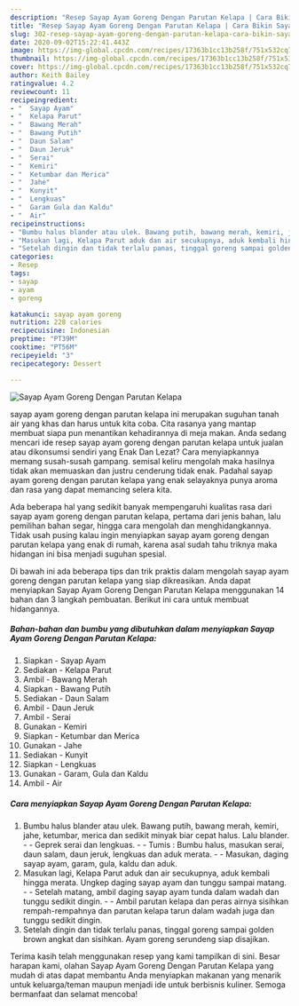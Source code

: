 ```yaml
---
description: "Resep Sayap Ayam Goreng Dengan Parutan Kelapa | Cara Bikin Sayap Ayam Goreng Dengan Parutan Kelapa Yang Bisa Manjain Lidah"
title: "Resep Sayap Ayam Goreng Dengan Parutan Kelapa | Cara Bikin Sayap Ayam Goreng Dengan Parutan Kelapa Yang Bisa Manjain Lidah"
slug: 302-resep-sayap-ayam-goreng-dengan-parutan-kelapa-cara-bikin-sayap-ayam-goreng-dengan-parutan-kelapa-yang-bisa-manjain-lidah
date: 2020-09-02T15:22:41.443Z
image: https://img-global.cpcdn.com/recipes/17363b1cc13b258f/751x532cq70/sayap-ayam-goreng-dengan-parutan-kelapa-foto-resep-utama.jpg
thumbnail: https://img-global.cpcdn.com/recipes/17363b1cc13b258f/751x532cq70/sayap-ayam-goreng-dengan-parutan-kelapa-foto-resep-utama.jpg
cover: https://img-global.cpcdn.com/recipes/17363b1cc13b258f/751x532cq70/sayap-ayam-goreng-dengan-parutan-kelapa-foto-resep-utama.jpg
author: Keith Bailey
ratingvalue: 4.2
reviewcount: 11
recipeingredient:
- "  Sayap Ayam"
- "  Kelapa Parut"
- "  Bawang Merah"
- "  Bawang Putih"
- "  Daun Salam"
- "  Daun Jeruk"
- "  Serai"
- "  Kemiri"
- "  Ketumbar dan Merica"
- "  Jahe"
- "  Kunyit"
- "  Lengkuas"
- "  Garam Gula dan Kaldu"
- "  Air"
recipeinstructions:
- "Bumbu halus blander atau ulek. Bawang putih, bawang merah, kemiri, jahe, ketumbar, merica dan sedikit minyak biar cepat halus. Lalu blander.  - Geprek serai dan lengkuas. - Tumis : Bumbu halus, masukan serai, daun salam, daun jeruk, lengkuas dan aduk merata. - Masukan, daging sayap ayam, garam, gula, kaldu dan aduk."
- "Masukan lagi, Kelapa Parut aduk dan air secukupnya, aduk kembali hingga merata. Ungkep daging sayap ayam dan tunggu sampai matang. - Setelah matang, ambil daging sayap ayam tunda dalam wadah dan tunggu sedikit dingin.  - Ambil parutan kelapa dan peras airnya sisihkan rempah-rempahnya dan parutan kelapa tarun dalam wadah juga dan tunggu sedikit dingin."
- "Setelah dingin dan tidak terlalu panas, tinggal goreng sampai golden brown angkat dan sisihkan. Ayam goreng serundeng siap disajikan."
categories:
- Resep
tags:
- sayap
- ayam
- goreng

katakunci: sayap ayam goreng 
nutrition: 228 calories
recipecuisine: Indonesian
preptime: "PT39M"
cooktime: "PT56M"
recipeyield: "3"
recipecategory: Dessert

---
```



![Sayap Ayam Goreng Dengan Parutan Kelapa](https://img-global.cpcdn.com/recipes/17363b1cc13b258f/751x532cq70/sayap-ayam-goreng-dengan-parutan-kelapa-foto-resep-utama.jpg)


sayap ayam goreng dengan parutan kelapa ini merupakan suguhan tanah air yang khas dan harus untuk kita coba. Cita rasanya yang mantap membuat siapa pun menantikan kehadirannya di meja makan.
Anda sedang mencari ide resep sayap ayam goreng dengan parutan kelapa untuk jualan atau dikonsumsi sendiri yang Enak Dan Lezat? Cara menyiapkannya memang susah-susah gampang. semisal keliru mengolah maka hasilnya tidak akan memuaskan dan justru cenderung tidak enak. Padahal sayap ayam goreng dengan parutan kelapa yang enak selayaknya punya aroma dan rasa yang dapat memancing selera kita.

Ada beberapa hal yang sedikit banyak mempengaruhi kualitas rasa dari sayap ayam goreng dengan parutan kelapa, pertama dari jenis bahan, lalu pemilihan bahan segar, hingga cara mengolah dan menghidangkannya. Tidak usah pusing kalau ingin menyiapkan sayap ayam goreng dengan parutan kelapa yang enak di rumah, karena asal sudah tahu triknya maka hidangan ini bisa menjadi suguhan spesial.




Di bawah ini ada beberapa tips dan trik praktis dalam mengolah sayap ayam goreng dengan parutan kelapa yang siap dikreasikan. Anda dapat menyiapkan Sayap Ayam Goreng Dengan Parutan Kelapa menggunakan 14 bahan dan 3 langkah pembuatan. Berikut ini cara untuk membuat hidangannya.

<!--inarticleads1-->

##### Bahan-bahan dan bumbu yang dibutuhkan dalam menyiapkan Sayap Ayam Goreng Dengan Parutan Kelapa:

1. Siapkan  - Sayap Ayam
1. Sediakan  - Kelapa Parut
1. Ambil  - Bawang Merah
1. Siapkan  - Bawang Putih
1. Sediakan  - Daun Salam
1. Ambil  - Daun Jeruk
1. Ambil  - Serai
1. Gunakan  - Kemiri
1. Siapkan  - Ketumbar dan Merica
1. Gunakan  - Jahe
1. Sediakan  - Kunyit
1. Siapkan  - Lengkuas
1. Gunakan  - Garam, Gula dan Kaldu
1. Ambil  - Air




<!--inarticleads2-->

##### Cara menyiapkan Sayap Ayam Goreng Dengan Parutan Kelapa:

1. Bumbu halus blander atau ulek. Bawang putih, bawang merah, kemiri, jahe, ketumbar, merica dan sedikit minyak biar cepat halus. Lalu blander.  - - Geprek serai dan lengkuas. - - Tumis : Bumbu halus, masukan serai, daun salam, daun jeruk, lengkuas dan aduk merata. - - Masukan, daging sayap ayam, garam, gula, kaldu dan aduk.
1. Masukan lagi, Kelapa Parut aduk dan air secukupnya, aduk kembali hingga merata. Ungkep daging sayap ayam dan tunggu sampai matang. - - Setelah matang, ambil daging sayap ayam tunda dalam wadah dan tunggu sedikit dingin.  - - Ambil parutan kelapa dan peras airnya sisihkan rempah-rempahnya dan parutan kelapa tarun dalam wadah juga dan tunggu sedikit dingin.
1. Setelah dingin dan tidak terlalu panas, tinggal goreng sampai golden brown angkat dan sisihkan. Ayam goreng serundeng siap disajikan.




Terima kasih telah menggunakan resep yang kami tampilkan di sini. Besar harapan kami, olahan Sayap Ayam Goreng Dengan Parutan Kelapa yang mudah di atas dapat membantu Anda menyiapkan makanan yang menarik untuk keluarga/teman maupun menjadi ide untuk berbisnis kuliner. Semoga bermanfaat dan selamat mencoba!
